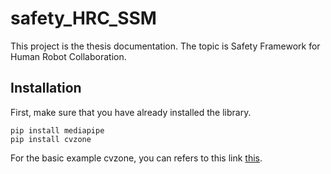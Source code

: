 # safety_HRC_SSM

This project is the thesis documentation. The topic is Safety Framework for Human Robot Collaboration.

## Installation
First, make sure that you have already installed the library.
```
pip install mediapipe
pip install cvzone
```

For the basic example cvzone, you can refers to this link [this](https://github.com/cvzone/cvzone).
